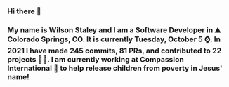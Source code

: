 ### Hi there 👋

### My name is Wilson Staley and I am a Software Developer in ⛰ Colorado Springs, CO.  It is currently Tuesday, October 5 ⌚. In 2021 I have made 245 commits, 81 PRs, and contributed to 22 projects 👨‍💻. I am currently working at Compassion International 🏢 to help release children from poverty in Jesus' name!